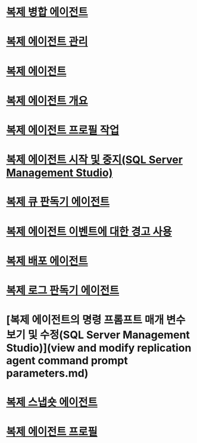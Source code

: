 # [복제 병합 에이전트](replication-merge-agent.md)
# [복제 에이전트 관리](replication-agent-administration.md)
# [복제 에이전트](replication-agents.md)
# [복제 에이전트 개요](replication-agents-overview.md)
# [복제 에이전트 프로필 작업](work-with-replication-agent-profiles.md)
# [복제 에이전트 시작 및 중지(SQL Server Management Studio)](start-and-stop-a-replication-agent-sql-server-management-studio.md)
# [복제 큐 판독기 에이전트](replication-queue-reader-agent.md)
# [복제 에이전트 이벤트에 대한 경고 사용](use-alerts-for-replication-agent-events.md)
# [복제 배포 에이전트](replication-distribution-agent.md)
# [복제 로그 판독기 에이전트](replication-log-reader-agent.md)
# [복제 에이전트의 명령 프롬프트 매개 변수 보기 및 수정(SQL Server Management Studio)](view and modify replication agent command prompt parameters.md)
# [복제 스냅숏 에이전트](replication-snapshot-agent.md)
# [복제 에이전트 프로필](replication-agent-profiles.md)
